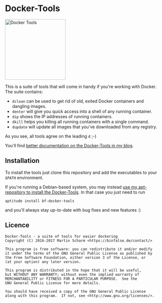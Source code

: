 # Docker-Tools

<a href="https://binfalse.de/2016/12/03/handy-docker-tools/"><img src="https://binfalse.de/assets/media/pics/2016/docker-toolbox.png"  title="Docker Tools" width="200px"></a>

This is a suite of tools that will come in handy if you're working with Docker.
The suite contains:

* `dclean` can be used to get rid of old, exited Docker containers and dangling images.
* `denter` will give you quick access into a shell of any running container.
* `dip` shows the IP addresses of running containers.
* `dkill` helps you killing all running containers with a single command.
* `dupdate` will update all images that you've downloaded from any registry.

As you see, all tools agree on the leading `d` ;-)

You'll find [better documentation on the Docker-Tools in my blog](https://binfalse.de/2016/12/03/handy-docker-tools/).

## Installation

To install the tools just clone this repository and add the executables to your `$PATH` environment.

If you're running a Debian-based system, you may instead [use my apt-repository to install the Docker-Tools](https://binfalse.de/software/apt-repo/).
In that case you just need to run

    aptitude install bf-docker-tools

and you'll always stay up-to-date with bug fixes and new features :)


## Licence

    Docker-Tools - a suite of tools for easier dockering
    Copyright (C) 2016-2017 Martin Scharm <https://binfalse.de/contact/>
    
    This program is free software: you can redistribute it and/or modify
    it under the terms of the GNU General Public License as published by
    the Free Software Foundation, either version 3 of the License, or
    (at your option) any later version.
    
    This program is distributed in the hope that it will be useful,
    but WITHOUT ANY WARRANTY; without even the implied warranty of
    MERCHANTABILITY or FITNESS FOR A PARTICULAR PURPOSE.  See the
    GNU General Public License for more details.
    
    You should have received a copy of the GNU General Public License
    along with this program.  If not, see <http://www.gnu.org/licenses/>.

